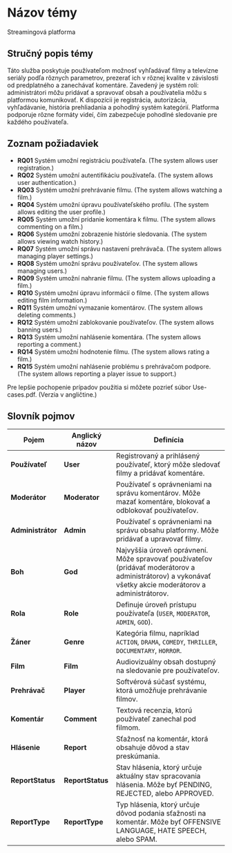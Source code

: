 # Názov témy
Streamingová platforma

## Stručný popis témy
Táto služba poskytuje používateľom možnosť vyhľadávať filmy a televízne seriály podľa rôznych parametrov, prezerať ich v rôznej kvalite v závislosti od predplatného a zanechávať komentáre. Zavedený je systém rolí: administrátori môžu pridávať a spravovať obsah a používatelia môžu s platformou komunikovať. K dispozícii je registrácia, autorizácia, vyhľadávanie, história prehliadania a pohodlný systém kategórií. Platforma podporuje rôzne formáty videí, čím zabezpečuje pohodlné sledovanie pre každého používateľa.


## Zoznam požiadaviek
- **RQ01**  Systém umožní registráciu používateľa. (The system allows user registration.)
- **RQ02**  Systém umožní autentifikáciu používateľa. (The system allows user authentication.)
- **RQ03**  Systém umožní prehrávanie filmu. (The system allows watching a film.)
- **RQ04**  Systém umožní úpravu používateľského profilu. (The system allows editing the user profile.)
- **RQ05**  Systém umožní pridanie komentára k filmu. (The system allows commenting on a film.)
- **RQ06**  Systém umožní zobrazenie histórie sledovania. (The system allows viewing watch history.)
- **RQ07**  Systém umožní správu nastavení prehrávača. (The system allows managing player settings.)
- **RQ08**  Systém umožní správu používateľov. (The system allows managing users.)
- **RQ09**  Systém umožní nahranie filmu. (The system allows uploading a film.)
- **RQ10**  Systém umožní úpravu informácií o filme. (The system allows editing film information.)
- **RQ11**  Systém umožní vymazanie komentárov. (The system allows deleting comments.)
- **RQ12**  Systém umožní zablokovanie používateľov. (The system allows banning users.)
- **RQ13**  Systém umožní nahlásenie komentára. (The system allows reporting a comment.)
- **RQ14**  Systém umožní hodnotenie filmu. (The system allows rating a film.)
- **RQ15**  Systém umožní nahlásenie problému s prehrávačom podpore. (The system allows reporting a player issue to support.)

Pre lepšie pochopenie prípadov použitia si môžete pozrieť súbor Use-cases.pdf. (Verzia v angličtine.)

## Slovník pojmov
| **Pojem**                 | **Anglický názov**     | **Definícia**  |
|---------------------------|------------------------|----------------|
| **Používateľ**              | **User**               | Registrovaný a prihlásený používateľ, ktorý môže sledovať filmy a pridávať komentáre. |
| **Moderátor**               | **Moderator**          | Používateľ s oprávneniami na správu komentárov. Môže mazať komentáre, blokovať a odblokovať používateľov. |
| **Administrátor**           | **Admin**              | Používateľ s oprávneniami na správu obsahu platformy. Môže pridávať a upravovať filmy. |
| **Boh**                     | **God**                | Najvyššia úroveň oprávnení. Môže spravovať používateľov (pridávať moderátorov a administrátorov) a vykonávať všetky akcie moderátorov a administrátorov. |
| **Rola**                   | **Role**               | Definuje úroveň prístupu používateľa (`USER`, `MODERATOR`, `ADMIN`, `GOD`). |
| **Žáner**                  | **Genre**              | Kategória filmu, napríklad `ACTION`, `DRAMA`, `COMEDY`, `THRILLER`, `DOCUMENTARY`, `HORROR`. |
| **Film**                    | **Film**               | Audiovizuálny obsah dostupný na sledovanie pre používateľov. |
| **Prehrávač**               | **Player**             | Softvérová súčasť systému, ktorá umožňuje prehrávanie filmov. |
| **Komentár**                | **Comment**            | Textová recenzia, ktorú používateľ zanechal pod filmom. |
| **Hlásenie**                | **Report**             | Sťažnosť na komentár, ktorá obsahuje dôvod a stav preskúmania. |
| **ReportStatus**            | **ReportStatus**       | Stav hlásenia, ktorý určuje aktuálny stav spracovania hlásenia. Môže byť PENDING, REJECTED, alebo APPROVED. |
| **ReportType**            | **ReportType**       | Typ hlásenia, ktorý určuje dôvod podania sťažnosti na komentár. Môže byť OFFENSIVE LANGUAGE, HATE SPEECH, alebo SPAM. |